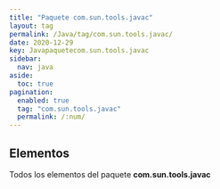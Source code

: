 ```yaml
---
title: "Paquete com.sun.tools.javac"
layout: tag
permalink: /Java/tag/com.sun.tools.javac/
date: 2020-12-29
key: Javapaquetecom.sun.tools.javac
sidebar: 
  nav: java
aside: 
  toc: true
pagination: 
  enabled: true
  tag: "com.sun.tools.javac"
  permalink: /:num/
---
```


<h2>Elementos</h2>
Todos los elementos del paquete <strong>com.sun.tools.javac</strong>

